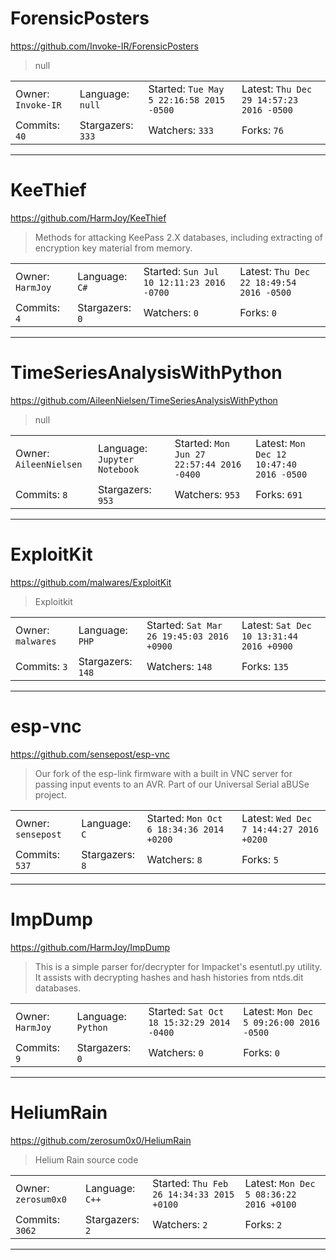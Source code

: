 # ForensicPosters

https://github.com/Invoke-IR/ForensicPosters
<blockquote>
null
</blockquote>

<table>
<tr><td>Owner: <code>Invoke-IR</code></td>
    <td>Language: <code>null</code></td>
    <td>Started: <code>Tue May 5 22:16:58 2015 -0500</code></td>
    <td>Latest: <code>Thu Dec 29 14:57:23 2016 -0500</code></td></tr>
<tr><td>Commits: <code>40</code></td>
    <td>Stargazers: <code>333</code></td>
    <td>Watchers: <code>333</code></td>
    <td>Forks: <code>76</code></td></tr>
</table>

---

# KeeThief

https://github.com/HarmJoy/KeeThief
<blockquote>
Methods for attacking KeePass 2.X databases, including extracting of encryption key material from memory.
</blockquote>

<table>
<tr><td>Owner: <code>HarmJoy</code></td>
    <td>Language: <code>C#</code></td>
    <td>Started: <code>Sun Jul 10 12:11:23 2016 -0700</code></td>
    <td>Latest: <code>Thu Dec 22 18:49:54 2016 -0500</code></td></tr>
<tr><td>Commits: <code>4</code></td>
    <td>Stargazers: <code>0</code></td>
    <td>Watchers: <code>0</code></td>
    <td>Forks: <code>0</code></td></tr>
</table>

---

# TimeSeriesAnalysisWithPython

https://github.com/AileenNielsen/TimeSeriesAnalysisWithPython
<blockquote>
null
</blockquote>

<table>
<tr><td>Owner: <code>AileenNielsen</code></td>
    <td>Language: <code>Jupyter Notebook</code></td>
    <td>Started: <code>Mon Jun 27 22:57:44 2016 -0400</code></td>
    <td>Latest: <code>Mon Dec 12 10:47:40 2016 -0500</code></td></tr>
<tr><td>Commits: <code>8</code></td>
    <td>Stargazers: <code>953</code></td>
    <td>Watchers: <code>953</code></td>
    <td>Forks: <code>691</code></td></tr>
</table>

---

# ExploitKit

https://github.com/malwares/ExploitKit
<blockquote>
Exploitkit
</blockquote>

<table>
<tr><td>Owner: <code>malwares</code></td>
    <td>Language: <code>PHP</code></td>
    <td>Started: <code>Sat Mar 26 19:45:03 2016 +0900</code></td>
    <td>Latest: <code>Sat Dec 10 13:31:44 2016 +0900</code></td></tr>
<tr><td>Commits: <code>3</code></td>
    <td>Stargazers: <code>148</code></td>
    <td>Watchers: <code>148</code></td>
    <td>Forks: <code>135</code></td></tr>
</table>

---

# esp-vnc

https://github.com/sensepost/esp-vnc
<blockquote>
Our fork of the esp-link firmware with a built in VNC server for passing input events to an AVR. Part of our Universal Serial aBUSe project.
</blockquote>

<table>
<tr><td>Owner: <code>sensepost</code></td>
    <td>Language: <code>C</code></td>
    <td>Started: <code>Mon Oct 6 18:34:36 2014 +0200</code></td>
    <td>Latest: <code>Wed Dec 7 14:44:27 2016 +0200</code></td></tr>
<tr><td>Commits: <code>537</code></td>
    <td>Stargazers: <code>8</code></td>
    <td>Watchers: <code>8</code></td>
    <td>Forks: <code>5</code></td></tr>
</table>

---

# ImpDump

https://github.com/HarmJoy/ImpDump
<blockquote>
This is a simple parser for/decrypter for Impacket's esentutl.py utility. It assists with decrypting hashes and hash histories from ntds.dit databases.
</blockquote>

<table>
<tr><td>Owner: <code>HarmJoy</code></td>
    <td>Language: <code>Python</code></td>
    <td>Started: <code>Sat Oct 18 15:32:29 2014 -0400</code></td>
    <td>Latest: <code>Mon Dec 5 09:26:00 2016 -0500</code></td></tr>
<tr><td>Commits: <code>9</code></td>
    <td>Stargazers: <code>0</code></td>
    <td>Watchers: <code>0</code></td>
    <td>Forks: <code>0</code></td></tr>
</table>

---

# HeliumRain

https://github.com/zerosum0x0/HeliumRain
<blockquote>
Helium Rain source code
</blockquote>

<table>
<tr><td>Owner: <code>zerosum0x0</code></td>
    <td>Language: <code>C++</code></td>
    <td>Started: <code>Thu Feb 26 14:34:33 2015 +0100</code></td>
    <td>Latest: <code>Mon Dec 5 08:36:22 2016 +0100</code></td></tr>
<tr><td>Commits: <code>3062</code></td>
    <td>Stargazers: <code>2</code></td>
    <td>Watchers: <code>2</code></td>
    <td>Forks: <code>2</code></td></tr>
</table>

---

